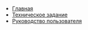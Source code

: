 <!-- _navbar.md -->

* [Главная](/)
* [Техническое задание](/source/tz)
* [Руководство пользователя](/source/user_guide)
